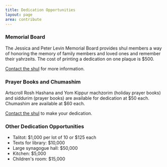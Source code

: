 ```yaml
---
title: Dedication Opportunities
layout: page
area: contribute
---
```


### Memorial Board

The Jessica and Peter Levin Memorial Board provides shul members a way of honoring the memory of family members and loved ones and remember their yahrzeits. The cost of printing a dedication on one plaque is $500. 

[Contact the shul](mailto:info@mekorhabracha.org) for more information.

### Prayer Books and Chumashim

Artscroll Rosh Hashana and Yom Kippur machzorim (holiday prayer books) and siddurim (prayer books) are available for dedication at $50 each. Chumashim are available at $60 each.

[Contact the shul](mailto:info@mekorhabracha.org) to make your dedication.

### Other Dedication Opportunities

- Talitot: $1,000 per lot of 10 or $125 each
- Texts for library: $10,000
- Large synagogue hall: $50,000
- Kitchen: $5,000
- Children's room: $15,000
